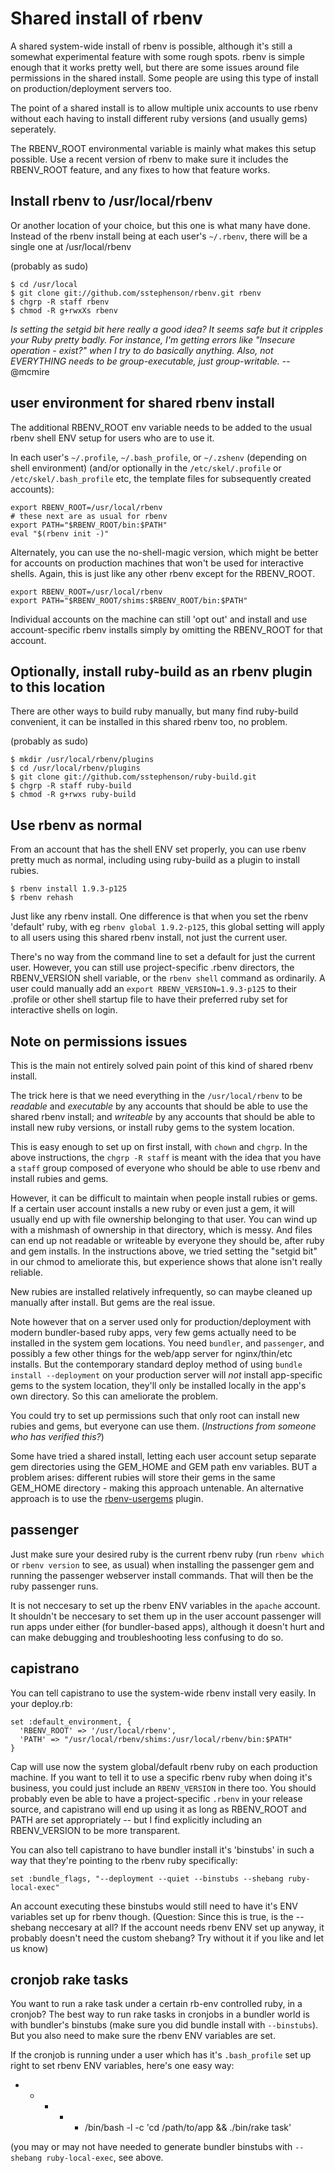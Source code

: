 # Shared install of rbenv

A shared system-wide install of rbenv is possible, although it's still a somewhat experimental feature with some rough spots. rbenv is simple enough that it works pretty well, but there are some issues around file permissions in the shared install.  Some people are using this type of install on production/deployment servers too. 

The point of a shared install is to allow multiple unix accounts to use rbenv without each having to install different ruby versions (and usually gems) seperately. 

The RBENV_ROOT environmental variable is mainly what makes this setup possible. Use a recent version of rbenv to make sure it includes the RBENV_ROOT feature, and any fixes to how that feature works. 

## Install rbenv to /usr/local/rbenv

Or another location of your choice, but this one is what many have done. Instead of the rbenv install being at each user's `~/.rbenv`, there will be a single one at /usr/local/rbenv


(probably as sudo)


```shell
$ cd /usr/local
$ git clone git://github.com/sstephenson/rbenv.git rbenv
$ chgrp -R staff rbenv
$ chmod -R g+rwxXs rbenv
```

*Is setting the setgid bit here really a good idea? It seems safe but it cripples your Ruby pretty badly. For instance, I'm getting errors like "Insecure operation - exist?" when I try to do basically anything. Also, not EVERYTHING needs to be group-executable, just group-writable.* --@mcmire

## user environment for shared rbenv install

The additional RBENV_ROOT env variable needs to be added to the usual rbenv shell ENV setup for users who are to use it. 

In each user's `~/.profile`, `~/.bash_profile`, or `~/.zshenv` (depending on shell environment) (and/or optionally in the `/etc/skel/.profile`  or `/etc/skel/.bash_profile` etc, the template files for subsequently created accounts):

    export RBENV_ROOT=/usr/local/rbenv
    # these next are as usual for rbenv
    export PATH="$RBENV_ROOT/bin:$PATH"
    eval "$(rbenv init -)"

Alternately, you can use the no-shell-magic version, which might be better for accounts on production machines that won't be used for interactive shells. Again, this is just like any other rbenv except for the RBENV_ROOT. 

    export RBENV_ROOT=/usr/local/rbenv
    export PATH="$RBENV_ROOT/shims:$RBENV_ROOT/bin:$PATH"

Individual accounts on the machine can still 'opt out' and install and use account-specific rbenv installs simply by omitting the RBENV_ROOT for that account. 

## Optionally, install ruby-build as an rbenv plugin to this location

There are other ways to build ruby manually, but many find ruby-build convenient, it can be installed in this shared rbenv too, no problem. 

(probably as sudo)

```shell
$ mkdir /usr/local/rbenv/plugins
$ cd /usr/local/rbenv/plugins
$ git clone git://github.com/sstephenson/ruby-build.git
$ chgrp -R staff ruby-build
$ chmod -R g+rwxs ruby-build
```

## Use rbenv as normal

From an account that has the shell ENV set properly, you can use rbenv pretty much as normal, including using ruby-build as a plugin to install rubies. 

    $ rbenv install 1.9.3-p125
    $ rbenv rehash

Just like any rbenv install. One difference is that when you set the rbenv 'default' ruby, with eg `rbenv global 1.9.2-p125`, this global setting will apply to all users using this shared rbenv install, not just the current user. 

There's no way from the command line to set a default for just the current user. However, you can still use project-specific .rbenv directors, the RBENV_VERSION shell variable, or the `rbenv shell` command as ordinarily. A user could manually add an `export RBENV_VERSION=1.9.3-p125` to their .profile or other shell startup file to have their preferred ruby set for interactive shells on login. 

## Note on permissions issues

This is the main not entirely solved pain point of this kind of shared rbenv install. 

The trick here is that we need everything in the `/usr/local/rbenv` to be *readable* and *executable* by any accounts that should be able to use the shared rbenv install; and *writeable* by any accounts that should be able to install new ruby versions, or install ruby gems to the system location. 

This is easy enough to set up on first install, with `chown` and `chgrp`. In the above instructions, the `chgrp -R staff` is meant with the idea that you have a `staff` group composed of everyone who should be able to use rbenv and install rubies and gems. 

However, it can be difficult to maintain when people install rubies or gems. If a certain user account installs a new ruby or even just a gem, it will usually end up with file ownership belonging to that user. You can wind up with a mishmash of ownership in that directory, which is messy. And files can end up not readable or writeable by everyone they should be, after ruby and gem installs.  In the instructions above, we tried setting the "setgid bit" in our chmod to ameliorate this, but experience shows that alone isn't really reliable. 

New rubies are installed relatively infrequently, so can maybe cleaned up manually after install. But gems are the real issue. 

Note however that on a server used only for production/deployment with modern bundler-based ruby apps, very few gems actually need to be installed in the system gem locations. You need `bundler`, and `passenger`, and possibly a few other things for the web/app server for nginx/thin/etc installs. But the contemporary standard deploy method of using `bundle install --deployment` on your production server will *not* install app-specific gems to the system location, they'll only be installed locally in the app's own directory. So this can ameliorate the problem. 

You could try to set up permissions such that only root can install new rubies and gems, but everyone can use them. (*Instructions from someone who has verified this?*)

Some have tried a shared install, letting each user account setup separate gem directories using the GEM_HOME and GEM path env variables.  BUT a problem arises: different rubies will store their gems in the same GEM_HOME directory - making this approach untenable.  An alternative approach is to use the [rbenv-usergems](https://github.com/andyl/rbenv-usergems) plugin.

## passenger

Just make sure your desired ruby is the current rbenv ruby (run `rbenv which` or `rbenv version` to see, as usual) when installing the passenger gem and running the passenger webserver install commands. That will then be the ruby passenger runs. 

It is not neccesary to set up the rbenv ENV variables in the `apache` account. It shouldn't be neccesary to set them up in the user account passenger will run apps under either (for bundler-based apps), although it doesn't hurt and can make debugging and troubleshooting less confusing to do so. 

## capistrano

You can tell capistrano to use the system-wide rbenv install very easily. In your deploy.rb:

    set :default_environment, {
      'RBENV_ROOT' => '/usr/local/rbenv',
      'PATH' => "/usr/local/rbenv/shims:/usr/local/rbenv/bin:$PATH"
    }

Cap will use now the system global/default rbenv ruby on each production machine. If you want to tell it to use a specific rbenv ruby when doing it's business, you could just include an `RBENV_VERSION` in there too.  You should probably even be able to have a project-specific `.rbenv` in your release source, and capistrano will end up using it as long as RBENV_ROOT and PATH are set appropriately -- but I find explicitly including an RBENV_VERSION to be more transparent. 

You can also tell capistrano to have bundler install it's 'binstubs' in such a way that they're pointing to the rbenv ruby specifically:

    set :bundle_flags, "--deployment --quiet --binstubs --shebang ruby-local-exec"

An account executing these binstubs would still need to have it's ENV variables set up for rbenv though. (Question: Since this is true, is the --shebang neccesary at all? If the account needs rbenv ENV set up anyway, it probably doesn't need the custom shebang? Try without it if you like and let us know)

## cronjob rake tasks

You want to run a rake task under a certain rb-env controlled ruby, in a cronjob?  The best way to run rake tasks in cronjobs in a bundler world is with bundler's binstubs (make sure you did bundle install with `--binstubs`). But you also need to make sure the rbenv ENV variables are set. 

If the cronjob is running under a user which has it's `.bash_profile` set up right to set rbenv ENV variables, here's one easy way:

* * * * * /bin/bash -l -c 'cd /path/to/app && ./bin/rake task'

(you may or may not have needed to generate bundler binstubs with `--shebang ruby-local-exec`, see above. 